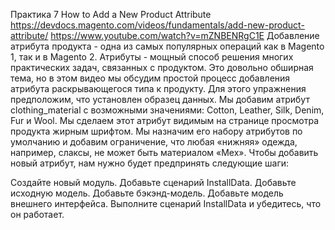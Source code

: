 Практика 7 How to Add a New Product Attribute
https://devdocs.magento.com/videos/fundamentals/add-new-product-attribute/
https://www.youtube.com/watch?v=mZNBENRgC1E
Добавление атрибута продукта - одна из самых популярных операций как в Magento 1, так и в Magento 2. Атрибуты - мощный
способ решения многих практических задач, связанных с продуктом.
Это довольно обширная тема, но в этом видео мы обсудим простой процесс добавления атрибута раскрывающегося типа к
продукту.
Для этого упражнения предположим, что установлен образец данных.
Мы добавим атрибут clothing_material с возможными значениями: Cotton, Leather, Silk, Denim, Fur и Wool.
Мы сделаем этот атрибут видимым на странице просмотра продукта жирным шрифтом.
Мы назначим его набору атрибутов по умолчанию и добавим ограничение, что любая «нижняя» одежда, например,
слаксы, не может быть материалом «Мех».
Чтобы добавить новый атрибут, нам нужно будет предпринять следующие шаги:

Создайте новый модуль.
Добавьте сценарий InstallData.
Добавьте исходную модель.
Добавьте бэкэнд-модель.
Добавьте модель внешнего интерфейса.
Выполните сценарий InstallData и убедитесь, что он работает.